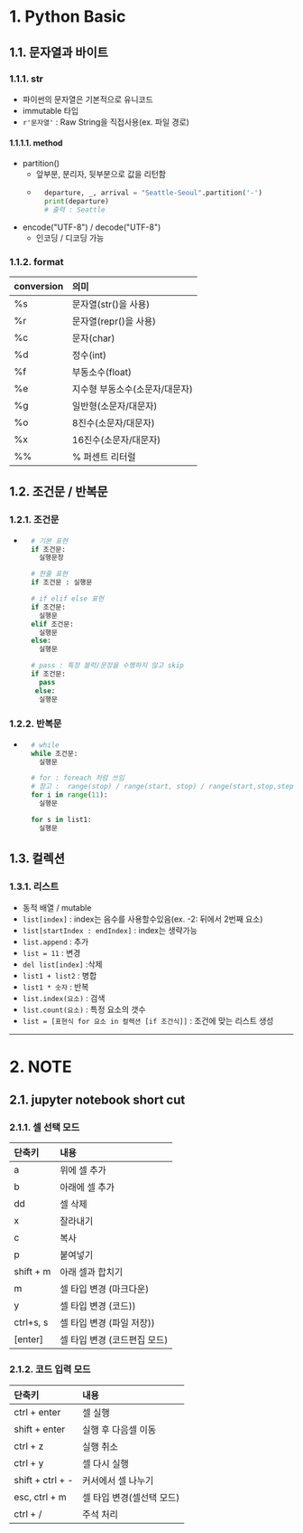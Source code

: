 # 1. Python Basic

## 1.1. 문자열과 바이트
### 1.1.1. str
- 파이썬의 문자열은 기본적으로 유니코드
- immutable 타입
- `r'문자열'` : Raw String을 직접사용(ex. 파일 경로)

#### 1.1.1.1. method
- partition()
  - 앞부분, 분리자, 뒷부분으로 값을 리턴함
  - ```python
      departure, _, arrival = "Seattle-Seoul".partition('-')
      print(departure)
      # 출력 : Seattle
    ```
- encode("UTF-8") / decode("UTF-8") 
  - 인코딩 / 디코딩 가능
### 1.1.2. format
| conversion | 의미                           |
| :--------- | :----------------------------- |
| %s         | 문자열(str()을 사용)           |
| %r         | 문자열(repr()을 사용)          |
| %c         | 문자(char)                     |
| %d         | 정수(int)                      |
| %f         | 부동소수(float)                |
| %e         | 지수형 부동소수(소문자/대문자) |
| %g         | 일반형(소문자/대문자)          |
| %o         | 8진수(소문자/대문자)           |
| %x         | 16진수(소문자/대문자)          |
| %%         | % 퍼센트 리터럴                |

## 1.2. 조건문 / 반복문
### 1.2.1. 조건문
- ```python
    # 기본 표현
    if 조건문:
      실행문장

    # 한줄 표현
    if 조건문 : 실행문  

    # if elif else 표현
    if 조건문:
      실행문
    elif 조건문:
      실행문
    else:
      실행문

    # pass : 특정 블럭/문장을 수행하지 않고 skip
    if 조건문:
      pass
     else:
      실행문
  ```
  
### 1.2.2. 반복문
- ``` python
    # while
    while 조건문:
      실행문

    # for : foreach 처럼 쓰임
    # 참고 :  range(stop) / range(start, stop) / range(start,stop,step)
    for i in range(11):
      실행문

    for s in list1:
      실행문  
  ```
## 1.3. 컬렉션
### 1.3.1. 리스트
- 동적 배열 / mutable
- `list[index]` : index는 음수를 사용할수있음(ex. -2: 뒤에서 2번째 요소)
- `list[startIndex : endIndex]` : index는 생략가능
- `list.append` : 추가
- `list = 11` : 변경
- `del list[index]` :삭제
- `list1 + list2` : 병합
- `list1 * 숫자` : 반복
- `list.index(요소)` : 검색
- `list.count(요소)` : 특정 요소의 갯수
- `list = [표현식 for 요소 in 컬렉션 [if 조건식]]` : 조건에 맞는 리스트 생성

---
# 2. NOTE
## 2.1. jupyter notebook short cut

### 2.1.1. 셀 선택 모드
| 단축키    | 내용                         |
| :-------- | :--------------------------- |
| a         | 위에 셀 추가                 |
| b         | 아래에 셀 추가               |
| dd        | 셀 삭제                      |
| x         | 잘라내기                     |
| c         | 복사                         |
| p         | 붙여넣기                     |
| shift + m | 아래 셀과 합치기             |
| m         | 셀 타입 변경 (마크다운)      |
| y         | 셀 타입 변경 (코드))         |
| ctrl+s, s | 셀 타입 변경 (파일 저장))    |
| [enter]   | 셀 타입 변경 (코드편집 모드) |

### 2.1.2. 코드 입력 모드
| 단축키           | 내용                      |
| :--------------- | :------------------------ |
| ctrl + enter     | 셀 실행                   |
| shift + enter    | 실행 후 다음셀 이동       |
| ctrl + z         | 실행 취소                 |
| ctrl + y         | 셀 다시 실행              |
| shift + ctrl + - | 커서에서 셀 나누기        |
| esc, ctrl + m    | 셀 타입 변경(셀선택 모드) |
| ctrl + /         | 주석 처리                 |
